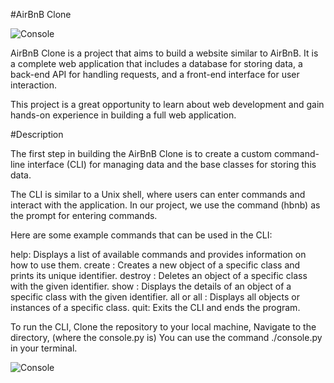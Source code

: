#AirBnB Clone

![Console](https://github.com/Mosesomo/AirBnB_clone/blob/0e567bca40a4b5539d4fee25ebdd180a74bccdcd/https://miro.medium.com/v2/resize:fit:1358/0*NChTo-XqLOxLabIW)


AirBnB Clone is a project that aims to build a website similar to AirBnB. It is a complete web application that includes a database for storing data, a back-end API for handling requests, and a front-end interface for user interaction.

This project is a great opportunity  to learn about web development and gain hands-on experience in building a full web application.

#Description

The first step in building the AirBnB Clone is to create a custom command-line interface (CLI) for managing data and the base classes for storing this data.

The CLI is similar to a Unix shell, where users can enter commands and interact with the application. In our project, we use the command (hbnb) as the prompt for entering commands.

Here are some example commands that can be used in the CLI:

help: Displays a list of available commands and provides information on how to use them.
create : Creates a new object of a specific class and prints its unique identifier.
destroy  : Deletes an object of a specific class with the given identifier.
show  : Displays the details of an object of a specific class with the given identifier.
all or all : Displays all objects or instances of a specific class.
quit: Exits the CLI and ends the program.

To run the CLI,
Clone the repository to your local machine,
Navigate to the directory, (where the console.py is)
You can use the command ./console.py in your terminal.

![Console](https://github.com/Mosesomo/AirBnB_clone/blob/0e567bca40a4b5539d4fee25ebdd180a74bccdcd/image/Console.png)
